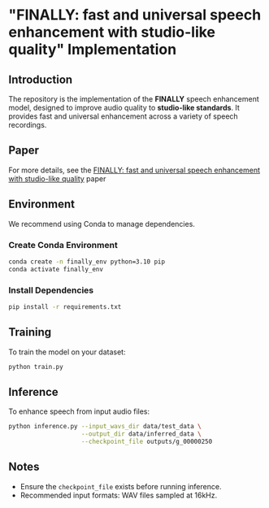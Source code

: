 # "FINALLY: fast and universal speech enhancement with studio-like quality" Implementation

## Introduction

The repository is the implementation of the **FINALLY** speech enhancement model, designed to improve audio quality to **studio-like standards**. It provides fast and universal enhancement across a variety of speech recordings.

## Paper

For more details, see the [FINALLY: fast and universal speech enhancement with studio-like quality](https://arxiv.org/abs/2410.05920) paper

## Environment

We recommend using Conda to manage dependencies.

### Create Conda Environment

```bash
conda create -n finally_env python=3.10 pip
conda activate finally_env
```

### Install Dependencies

```bash
pip install -r requirements.txt
```

## Training

To train the model on your dataset:

```bash
python train.py
```

## Inference

To enhance speech from input audio files:

```bash
python inference.py --input_wavs_dir data/test_data \
                    --output_dir data/inferred_data \
                    --checkpoint_file outputs/g_00000250
```

## Notes

* Ensure the `checkpoint_file` exists before running inference.
* Recommended input formats: WAV files sampled at 16kHz.
